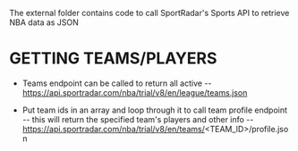 The external folder contains code to call SportRadar's Sports API to retrieve NBA data as JSON

# GETTING TEAMS/PLAYERS
- Teams endpoint can be called to return all active
-- https://api.sportradar.com/nba/trial/v8/en/league/teams.json
 
- Put team ids in an array and loop through it to call team profile endpoint
-- this will return the specified team's players and other info
-- https://api.sportradar.com/nba/trial/v8/en/teams/<TEAM_ID>/profile.json
